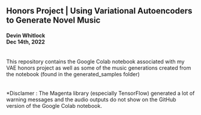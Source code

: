 ## Honors Project | Using Variational Autoencoders to Generate Novel Music
#### Devin Whitlock<br>Dec 14th, 2022
<br>
This repository contains the Google Colab notebook associated with my VAE honors project as well as some of the music generations created from the notebook (found in the generated_samples folder)<br><br><br>
*Disclamer : The Magenta library (especially TensorFlow) generated a lot of warning messages and the audio outputs do not show on the GitHub version of the Google Colab notebook.
